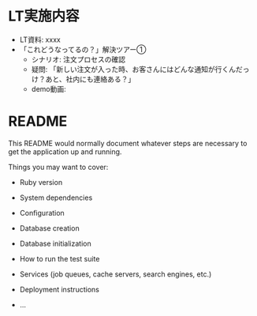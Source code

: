 # LT実施内容
- LT資料: xxxx
- 「これどうなってるの？」解決ツアー①
  - シナリオ: 注文プロセスの確認
  - 疑問: 「新しい注文が入った時、お客さんにはどんな通知が行くんだっけ？あと、社内にも連絡ある？」
  - demo動画:  


# README

This README would normally document whatever steps are necessary to get the
application up and running.

Things you may want to cover:

* Ruby version

* System dependencies

* Configuration

* Database creation

* Database initialization

* How to run the test suite

* Services (job queues, cache servers, search engines, etc.)

* Deployment instructions

* ...
